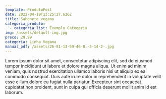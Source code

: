 ```yaml
---
template: ProdutoPost
date: 2022-04-19T13:25:27.626Z
title: Sabonete vegano
categoria_produto:
  - categoria_list: Exemplo Categoria
img: /assets/default-img.jpg
preco: 29,99
categoria: Linha Vegana
manual_pdf: /assets/26-81-13-99-46-8.-5-14-2-.jpg
---
```

Lorem ipsum dolor sit amet, consectetur adipiscing elit, sed do eiusmod tempor incididunt ut labore et dolore magna aliqua. Ut enim ad minim veniam, quis nostrud exercitation ullamco laboris nisi ut aliquip ex ea commodo consequat. Duis aute irure dolor in reprehenderit in voluptate velit esse cillum dolore eu fugiat nulla pariatur. Excepteur sint occaecat cupidatat non proident, sunt in culpa qui officia deserunt mollit anim id est laborum.